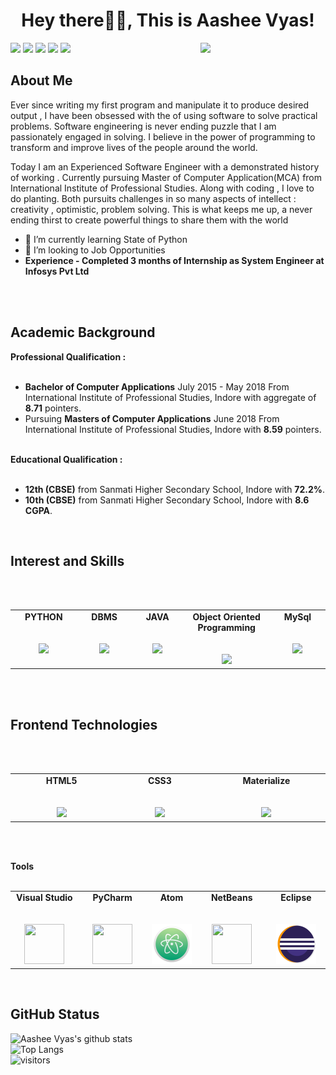 <h1 align= "center"><b>Hey there🙋‍♂️, This is Aashee Vyas!</b></h1>
<img align='right' src='https://user-images.githubusercontent.com/5713670/87202985-820dcb80-c2b6-11ea-9f56-7ec461c497c3.gif' width='200"'>



[![](https://img.shields.io/badge/LinkedIn-Aashee01-blue)](https://www.linkedin.com/in/aashee-vyas-189599158/)
[![](https://img.shields.io/badge/HackerRank-Aashee01-brightgreen)](https://www.hackerrank.com/aasheevyas)
[![](https://img.shields.io/badge/GeeksForGeeks-Aashee01-brightgreen)](https://auth.geeksforgeeks.org/user/aasheevyas/practice/)
[![](https://img.shields.io/badge/StackOverFlow-Aashee01-important)](https://stackoverflow.com/users/13641256/aashee-vyas?tab=profile)
[![](https://img.shields.io/badge/Gmail-aasheevyas@gmail.com-red)](mailto:aasheevyas@gmail.com)

## About Me

Ever since writing my first program and manipulate it to produce desired output , I have been obsessed with the of using software to solve practical problems. Software engineering is never ending puzzle that I am passionately engaged in solving. I believe in the power of programming to transform and improve lives of the people around the world.

Today I am an Experienced Software Engineer with a demonstrated history of working . Currently pursuing Master of Computer Application(MCA) from International Institute of Professional Studies. Along with coding , I love to do planting. Both pursuits challenges in so many aspects of intellect : creativity , optimistic, problem solving. This is what keeps me up, a never ending thirst to create powerful things to share them with the world
<br>

- 🌱 I’m currently learning State of Python
- 🤝 I’m looking to Job Opportunities
- <b> Experience - Completed 3 months of Internship as System Engineer at Infosys Pvt Ltd </b>


<br>
<br>

## Academic Background

<span><strong>Professional Qualification :</strong></span><br><br>
<ul>
  <li><strong>Bachelor of Computer Applications</strong> July 2015 - May 2018 From International Institute of Professional Studies, Indore with aggregate of <strong>8.71</strong> pointers.</li>
  <li>Pursuing <strong>Masters of Computer Applications</strong> June 2018 From International Institute of Professional Studies, Indore with <strong>8.59</strong> pointers.</li>
</ul>
<br>
<span><strong>Educational Qualification :</strong></span><br><br>
<ul>
  <li><strong>12th (CBSE)</strong> from Sanmati Higher Secondary School, Indore with <strong>72.2%</strong>.</li>
  <li><strong>10th (CBSE)</strong> from  Sanmati Higher Secondary School, Indore with <strong>8.6 CGPA</strong>.</li>
</ul>
<br>

## Interest and Skills
<br>
<br>

<table>
  <tbody>
    <tr valign="top">
      <td width="10%" align="center">
        <span><strong>PYTHON</strong></span><br><br><br>
        <img height="64px" src="https://cdn.svgporn.com/logos/python.svg">
      </td>
      <td width="10%" align="center">
        <span><strong>DBMS</strong></span><br><br><br>
        <img height="64px" src="https://encrypted-tbn0.gstatic.com/images?q=tbn:ANd9GcQHbAKALovLA39x1e2bU8_WCj9OBXv-ZrDiSA&usqp=CAU">
      </td>
      <td width="10%" align="center">
        <span><strong>JAVA</strong></span><br><br><br>
        <img height="64px" src="https://cdn.svgporn.com/logos/java.svg">
      </td>
      <td width="10%" align="center">
        <span><strong>Object Oriented Programming</strong></span><br><br><br>
        <img height="64px" src="https://i.ytimg.com/vi/xoL6WvCARJY/maxresdefault.jpg">
      </td>
      <td width="10%" align="center">
        <span><strong>MySql</strong></span><br><br><br>
        <img height="64px" src="https://seeklogo.com/images/M/mysql-logo-B047FB7790-seeklogo.com.png">
      </td>

   </tbody>

</table>
<br>
<br>

## Frontend Technologies
<br>
<br>
<table>
  <tbody>
    <tr valign="top">
      
   <td width="10%" align="center">
        <span><strong>HTML5</strong></span><br><br><br>
        <img height="64px" src="https://cdn.svgporn.com/logos/html-5.svg">
      </td>  
      <td width="10%" align="center">
        <span><strong>CSS3</strong></span><br><br><br>
        <img height="64px" src="https://cdn.svgporn.com/logos/css-3.svg">
      </td>
      <td width="10%" align="center">
        <span><strong>Materialize</strong></span><br><br><br>
        <img height="64px" src="https://seeklogo.com/images/M/materialize-logo-0FCAD8A6F8-seeklogo.com.png">
      </td>
      </tbody>
</table>
<br>
<br>

<span><strong>Tools </strong></span><br><br>
<table>
  <tbody>
    <tr valign="top">
      <td width="10%" align="center">
        <span><strong>Visual Studio</strong></span><br><br><br>
        <img height="64px"  width="64px" src="https://seeklogo.com/images/V/visual-studio-logo-14F95CF819-seeklogo.com.png?raw=true">
      </td>
      <td width="10%" align="center">
        <span><strong>PyCharm</strong></span><br><br><br>
        <img height="64px"  width="64px" src="https://seeklogo.com/images/P/pycharm-logo-51B1427388-seeklogo.com.png?raw=true">
      </td>
      <td width="10%" align="center">
        <span><strong>Atom</strong></span><br><br><br>
        <img height="64px"  width="64px" src="https://github.com/gauravspatidar/gauravspatidar/blob/main/atom.png?raw=true">
      </td>
      
   <td width="10%" align="center">
        <span><strong>NetBeans</strong></span><br><br><br>
        <img height="64px"  width="64px" src="https://seeklogo.com/images/N/NetBeans-logo-C762AE6DB8-seeklogo.com.png?raw=true">
      </td>
      <td width="10%" align="center">
        <span><strong>Eclipse</strong></span><br><br><br>
        <img height="64px"  width="64px" src="https://github.com/gauravspatidar/gauravspatidar/blob/main/eclipse.png?raw=true">
      </td>
      
  </tbody>
</table>
<br>



## GitHub Status

![Aashee Vyas's github stats](https://github-readme-stats.vercel.app/api?username=Aashee01&show_icons=true&theme=radical)
<br>
![Top Langs](https://github-readme-stats.vercel.app/api/top-langs/?username=Aashee01&show_icons=true&theme=radical)
<br>
![visitors](https://visitor-badge.glitch.me/badge?page_id=Aashee01.Aashee01)
<br>
